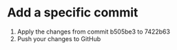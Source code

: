 Add a specific commit
==========
1. Apply the changes from commit b505be3 to 7422b63
2. Push your changes to GitHub
